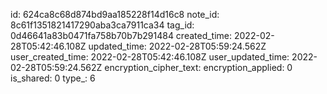 id: 624ca8c68d874bd9aa185228f14d16c8
note_id: 8c61f1351821417290aba3ca7911ca34
tag_id: 0d46641a83b0471fa758b70b7b291484
created_time: 2022-02-28T05:42:46.108Z
updated_time: 2022-02-28T05:59:24.562Z
user_created_time: 2022-02-28T05:42:46.108Z
user_updated_time: 2022-02-28T05:59:24.562Z
encryption_cipher_text: 
encryption_applied: 0
is_shared: 0
type_: 6
